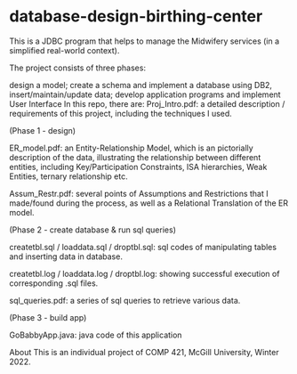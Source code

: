 # database-design-birthing-center

This is a JDBC program that helps to manage the Midwifery services (in a simplified real-world context).

The project consists of three phases:

design a model;
create a schema and implement a database using DB2, insert/maintain/update data;
develop application programs and implement User Interface
In this repo, there are:
Proj_Intro.pdf: a detailed description / requirements of this project, including the techniques I used.

(Phase 1 - design)

ER_model.pdf: an Entity-Relationship Model, which is an pictorially description of the data, illustrating the relationship between different entities, including Key/Participation Constraints, ISA hierarchies, Weak Entities, ternary relationship etc.

Assum_Restr.pdf: several points of Assumptions and Restrictions that I made/found during the process, as well as a Relational Translation of the ER model.

(Phase 2 - create database & run sql queries)

createtbl.sql / loaddata.sql / droptbl.sql: sql codes of manipulating tables and inserting data in database.

createtbl.log / loaddata.log / droptbl.log: showing successful execution of corresponding .sql files.

sql_queries.pdf: a series of sql queries to retrieve various data.

(Phase 3 - build app)

GoBabbyApp.java: java code of this application

About
This is an individual project of COMP 421, McGill University, Winter 2022.
